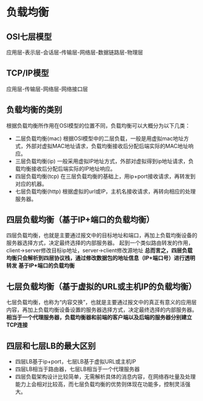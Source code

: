 # 负载均衡
## OSI七层模型
应用层-表示层-会话层-传输层-网络层-数据链路层-物理层
## TCP/IP模型
应用层-传输层-网络层-网络接口层
## 负载均衡的类别
根据负载均衡所作用在OSI模型的位置不同，负载均衡可以大概分为以下几类：
- 二层负载均衡(mac)
根据OSI模型中的二层负载，一般是用虚拟mac地址方式，外部对虚拟MAC地址请求，负载均衡接收后分配后端实际的MAC地址响应。
- 三层负载均衡(ip)
一般采用虚拟IP地址方式，外部对虚拟得到ip地址请求，负载均衡接收后分配后端实际的IP地址响应。
- 四层负载均衡(tcp)
在三层负载均衡的基础上，用ip+port接收请求，再转发到对应的机器。
- 七层负载均衡(http)
根据虚拟的url或IP，主机名接收请求，再转向相应的处理服务器。
## 四层负载均衡（基于IP+端口的负载均衡）
四层负载均衡，也就是主要通过报文中的目标地址和端口，再加上负载均衡设备的服务器选择方式，决定最终选择的内部服务器。
起到一个类似路由转发的作用，client->server修改目标ip地址，server->client修改源地址
**总而言之，四层负载均衡只会解析到四层协议栈，通过修改数据包的地址信息（IP+端口号）进行透明转发**
**基于IP+端口的负载均衡**
## 七层负载均衡（基于虚拟的URL或主机IP的负载均衡）
七层负载均衡，也称为“内容交换”，也就是主要通过报文中的真正有意义的应用层内容，再加上负载均衡设备设置的服务器选择方式，决定最终选择的内部服务器。
**相当于一个代理服务器，负载均衡器和前端的客户端以及后端的服务器分别建立TCP连接**
## 四层和七层LB的最大区别
- 四层LB基于ip+port，七层LB基于虚拟URL或主机IP
- 四层LB相当于路由器，七层LB相当于一个代理服务器
- 四层负载架构设计比较简单，无需解析具体的消息内容，在网络吞吐量及处理能力上会相对比较高，而七层负载均衡的优势则体现在功能多，控制灵活强大。
